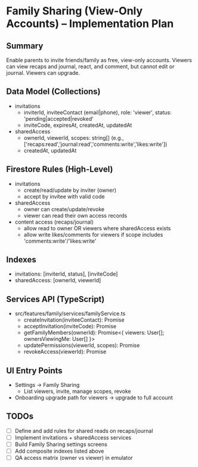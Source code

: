 # Family Sharing (View-Only Accounts) – Implementation Plan

## Summary
Enable parents to invite friends/family as free, view-only accounts. Viewers can view recaps and journal, react, and comment, but cannot edit or journal. Viewers can upgrade.

## Data Model (Collections)
- invitations
  - inviterId, inviteeContact (email|phone), role: 'viewer', status: 'pending|accepted|revoked'
  - inviteCode, expiresAt, createdAt, updatedAt
- sharedAccess
  - ownerId, viewerId, scopes: string[] (e.g., ['recaps:read','journal:read','comments:write','likes:write'])
  - createdAt, updatedAt

## Firestore Rules (High-Level)
- invitations
  - create/read/update by inviter (owner)
  - accept by invitee with valid code
- sharedAccess
  - owner can create/update/revoke
  - viewer can read their own access records
- content access (recaps/journal)
  - allow read to owner OR viewers where sharedAccess exists
  - allow write likes/comments for viewers if scope includes 'comments:write'/'likes:write'

## Indexes
- invitations: [inviterId, status], [inviteCode]
- sharedAccess: [ownerId, viewerId]

## Services API (TypeScript)
- src/features/family/services/familyService.ts
  - createInvitation(inviteeContact): Promise<inviteCode>
  - acceptInvitation(inviteCode): Promise<void>
  - getFamilyMembers(ownerId): Promise<{ viewers: User[]; ownersViewingMe: User[] }>
  - updatePermissions(viewerId, scopes): Promise<void>
  - revokeAccess(viewerId): Promise<void>

## UI Entry Points
- Settings → Family Sharing
  - List viewers, invite, manage scopes, revoke
- Onboarding upgrade path for viewers → upgrade to full account


## TODOs
- [ ] Define and add rules for shared reads on recaps/journal
- [ ] Implement invitations + sharedAccess services
- [ ] Build Family Sharing settings screens
- [ ] Add composite indexes listed above
- [ ] QA access matrix (owner vs viewer) in emulator
